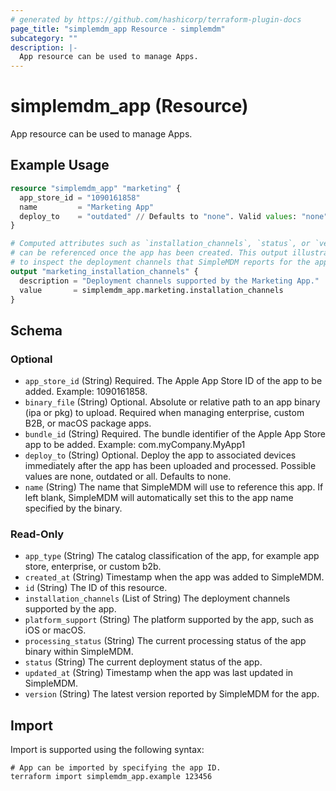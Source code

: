 ```yaml
---
# generated by https://github.com/hashicorp/terraform-plugin-docs
page_title: "simplemdm_app Resource - simplemdm"
subcategory: ""
description: |-
  App resource can be used to manage Apps.
---
```


# simplemdm_app (Resource)

App resource can be used to manage Apps.

## Example Usage

```terraform
resource "simplemdm_app" "marketing" {
  app_store_id = "1090161858"
  name         = "Marketing App"
  deploy_to    = "outdated" // Defaults to "none". Valid values: "none", "outdated", "all".
}

# Computed attributes such as `installation_channels`, `status`, or `version`
# can be referenced once the app has been created. This output illustrates how
# to inspect the deployment channels that SimpleMDM reports for the app.
output "marketing_installation_channels" {
  description = "Deployment channels supported by the Marketing App."
  value       = simplemdm_app.marketing.installation_channels
}
```

<!-- schema generated by tfplugindocs -->
## Schema

### Optional

- `app_store_id` (String) Required. The Apple App Store ID of the app to be added. Example: 1090161858.
- `binary_file` (String) Optional. Absolute or relative path to an app binary (ipa or pkg) to upload. Required when managing enterprise, custom B2B, or macOS package apps.
- `bundle_id` (String) Required. The bundle identifier of the Apple App Store app to be added. Example: com.myCompany.MyApp1
- `deploy_to` (String) Optional. Deploy the app to associated devices immediately after the app has been uploaded and processed. Possible values are none, outdated or all. Defaults to none.
- `name` (String) The name that SimpleMDM will use to reference this app. If left blank, SimpleMDM will automatically set this to the app name specified by the binary.

### Read-Only

- `app_type` (String) The catalog classification of the app, for example app store, enterprise, or custom b2b.
- `created_at` (String) Timestamp when the app was added to SimpleMDM.
- `id` (String) The ID of this resource.
- `installation_channels` (List of String) The deployment channels supported by the app.
- `platform_support` (String) The platform supported by the app, such as iOS or macOS.
- `processing_status` (String) The current processing status of the app binary within SimpleMDM.
- `status` (String) The current deployment status of the app.
- `updated_at` (String) Timestamp when the app was last updated in SimpleMDM.
- `version` (String) The latest version reported by SimpleMDM for the app.

## Import

Import is supported using the following syntax:

```shell
# App can be imported by specifying the app ID.
terraform import simplemdm_app.example 123456
```
